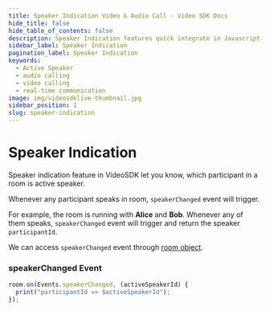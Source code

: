 ```yaml
---
title: Speaker Indication Video & Audio Call - Video SDK Docs
hide_title: false
hide_table_of_contents: false
description: Speaker Indication features quick integrate in Javascript, React JS, Android, IOS, React Native, Flutter with Video SDK to add live video & audio conferencing to your applications.
sidebar_label: Speaker Indication
pagination_label: Speaker Indication
keywords:
  - Active Speaker
  - audio calling
  - video calling
  - real-time communication
image: img/videosdklive-thumbnail.jpg
sidebar_position: 1
slug: speaker-indication
---
```


# Speaker Indication

Speaker indication feature in VideoSDK let you know, which participant in a room is active speaker.

Whenever any participant speaks in room, `speakerChanged` event will trigger.

For example, the room is running with **Alice** and **Bob**. Whenever any of them speaks, `speakerChanged` event will trigger and return the speaker `participantId`.

We can access `speakerChanged` event through [room object](./start-join-room#2-initialization).

### speakerChanged Event

```js
room.on(Events.speakerChanged, (activeSpeakerId) {
  print("participantId => $activeSpeakerId");
});

```
